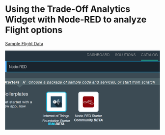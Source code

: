 # Using the Trade-Off Analytics Widget with Node-RED to analyze Flight options

[Sample Flight Data](https://raw.githubusercontent.com/chriwill/interconnect2016/master/flightstradeoffanalytics/data/flightdata.json)

![Alt text](images/Bluemix_Catalog_Node_RED.png "Bluemix -> Catalog")
